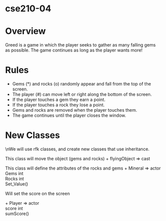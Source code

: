 # cse210-04
# Overview 
Greed is a game in which the player seeks to gather as many falling gems as possible. The game continues as long as the player wants more!

# Rules
- Gems (*) and rocks (o) randomly appear and fall from the top of the screen.
- The player (#) can move left or right along the bottom of the screen.
- If the player touches a gem they earn a point.
- If the player touches a rock they lose a point.
- Gems and rocks are removed when the player touches them.
- The game continues until the player closes the window.

# New Classes 

\nWe will use rfk classes, and create new classes that use inheritance.

This class will move the object (gems and rocks)
\+ flyingObject => cast

This class will define the attributes of the rocks and gems
\+ Mineral => actor 
	<br>Gems int
	<br>Rocks int
	<br>Set_Value()
	
Will set the score on the screen

\+ Player => actor
		<br>score int
		<br>sumScore()

	
	